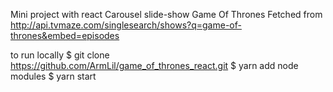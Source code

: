 Mini project with react
Carousel slide-show
Game Of Thrones
Fetched from http://api.tvmaze.com/singlesearch/shows?q=game-of-thrones&embed=episodes

to run locally
$ git clone https://github.com/ArmLil/game_of_thrones_react.git
$ yarn add node modules
$ yarn start
